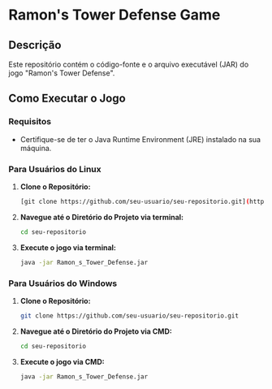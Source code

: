 # Ramon's Tower Defense Game

## Descrição
Este repositório contém o código-fonte e o arquivo executável (JAR) do jogo "Ramon's Tower Defense".

## Como Executar o Jogo

### Requisitos
- Certifique-se de ter o Java Runtime Environment (JRE) instalado na sua máquina.



### Para Usuários do Linux

1. **Clone o Repositório:**
   ```bash
   [git clone https://github.com/seu-usuario/seu-repositorio.git](https://github.com/RamonHPN/Ramon-s_Tower_Defense.git)

2. **Navegue até o Diretório do Projeto via terminal:**
   ```bash
   cd seu-repositorio

3. **Execute o jogo via terminal:** 
   ```bash
   java -jar Ramon_s_Tower_Defense.jar

### Para Usuários do Windows

1. **Clone o Repositório:**
   ```bash
   git clone https://github.com/seu-usuario/seu-repositorio.git

2. **Navegue até o Diretório do Projeto via CMD:**
   ```bash
   cd seu-repositorio

3. **Execute o jogo via CMD:** 
   ```bash
   java -jar Ramon_s_Tower_Defense.jar
